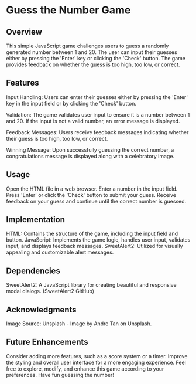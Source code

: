 # Guess the Number Game

## Overview
This simple JavaScript game challenges users to guess a randomly generated number between 1 and 20. The user can input their guesses either by pressing the 'Enter' key or clicking the 'Check' button. The game provides feedback on whether the guess is too high, too low, or correct.

## Features
Input Handling: Users can enter their guesses either by pressing the 'Enter' key in the input field or by clicking the 'Check' button.

Validation: The game validates user input to ensure it is a number between 1 and 20. If the input is not a valid number, an error message is displayed.

Feedback Messages: Users receive feedback messages indicating whether their guess is too high, too low, or correct.

Winning Message: Upon successfully guessing the correct number, a congratulations message is displayed along with a celebratory image.

## Usage
Open the HTML file in a web browser.
Enter a number in the input field.
Press 'Enter' or click the 'Check' button to submit your guess.
Receive feedback on your guess and continue until the correct number is guessed.

## Implementation
HTML: Contains the structure of the game, including the input field and button.
JavaScript: Implements the game logic, handles user input, validates input, and displays feedback messages.
SweetAlert2: Utilized for visually appealing and customizable alert messages.

## Dependencies
SweetAlert2: A JavaScript library for creating beautiful and responsive modal dialogs. (SweetAlert2 GitHub)

## Acknowledgments
Image Source: Unsplash - Image by Andre Tan on Unsplash.

## Future Enhancements
Consider adding more features, such as a score system or a timer.
Improve the styling and overall user interface for a more engaging experience.
Feel free to explore, modify, and enhance this game according to your preferences. Have fun guessing the number!
